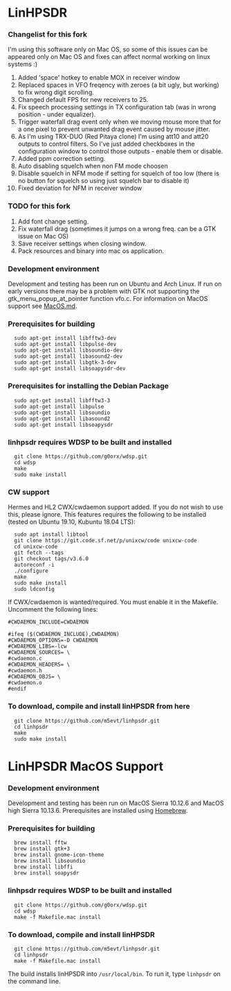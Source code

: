 # LinHPSDR

### Changelist for this fork

I'm using this software only on Mac OS, so some of this issues can be appeared only on Mac OS and fixes can affect normal working on linux systems :)

1) Added 'space' hotkey to enable MOX in receiver window
2) Replaced spaces in VFO freqency with zeroes (a bit ugly, but working) to fix wrong digit scrolling.
3) Changed default FPS for new receivers to 25.
4) Fix speech processing settings in TX configuration tab (was in wrong position - under equalizer).
5) Trigger waterfall drag event only when we moving mouse more that for a one pixel to prevent unwanted drag event caused by mouse jitter.
6) As I'm using TRX-DUO (Red Pitaya clone)  I'm using att10 and att20 outputs to control filters. So I've just added checkboxes in the configuration window to control those outputs - enable them or disable.
7) Added ppm correction setting.
8) Auto disabling squelch when non FM mode choosen
9) Disable squelch in NFM mode if setting for squelch of too low (there is no button for squelch so using just squelch bar to disable it)
10) Fixed deviation for NFM in receiver window

### TODO for this fork

1) Add font change setting.
2) Fix waterfall drag (sometimes it jumps on a wrong freq. can be a GTK issue on Mac OS)
3) Save receiver settings when closing window.
4) Pack resources and binary into mac os application.

### Development environment

Development and testing has been run on Ubuntu and Arch Linux. If run on early versions there may be a problem with GTK not supporting the gtk_menu_popup_at_pointer function vfo.c. For information on MacOS support see [MacOS.md](./MacOS.md).

### Prerequisites for building

```
  sudo apt-get install libfftw3-dev
  sudo apt-get install libpulse-dev
  sudo apt-get install libsoundio-dev
  sudo apt-get install libasound2-dev
  sudo apt-get install libgtk-3-dev
  sudo apt-get install libsoapysdr-dev
```

### Prerequisites for installing the Debian Package

```
  sudo apt-get install libfftw3-3
  sudo apt-get install libpulse
  sudo apt-get install libsoundio
  sudo apt-get install libasound2
  sudo apt-get install libsoapysdr
```


### linhpsdr requires WDSP to be built and installed

```
  git clone https://github.com/g0orx/wdsp.git
  cd wdsp
  make
  sudo make install
```
### CW support

Hermes and HL2 CWX/cwdaemon support added. If you do not wish to use this, please ignore. This features requires the following to be installed (tested on Ubuntu 19.10, Kubuntu 18.04 LTS):

```
  sudo apt install libtool
  git clone https://git.code.sf.net/p/unixcw/code unixcw-code 
  cd unixcw-code
  git fetch --tags
  git checkout tags/v3.6.0
  autoreconf -i
  ./configure
  make
  sudo make install
  sudo ldconfig
```
If CWX/cwdaemon is wanted/required. You must enable it in the Makefile. Uncomment the following lines:
```
#CWDAEMON_INCLUDE=CWDAEMON

#ifeq ($(CWDAEMON_INCLUDE),CWDAEMON)
#CWDAEMON_OPTIONS=-D CWDAEMON
#CWDAEMON_LIBS=-lcw
#CWDAEMON_SOURCES= \
#cwdaemon.c
#CWDAEMON_HEADERS= \
#cwdaemon.h
#CWDAEMON_OBJS= \
#cwdaemon.o
#endif
```

### To download, compile and install linHPSDR from here

```
  git clone https://github.com/m5evt/linhpsdr.git
  cd linhpsdr
  make
  sudo make install
```

# LinHPSDR MacOS Support
  
### Development environment

Development and testing has been run on MacOS Sierra 10.12.6 and MacOS high Sierra 10.13.6. Prerequisites are installed using [Homebrew](https://brew.sh/).

### Prerequisites for building

```
  brew install fftw
  brew install gtk+3
  brew install gnome-icon-theme
  brew install libsoundio
  brew install libffi
  brew install soapysdr
```

### linhpsdr requires WDSP to be built and installed

```
  git clone https://github.com/g0orx/wdsp.git
  cd wdsp
  make -f Makefile.mac install
```

### To download, compile and install linHPSDR

```
  git clone https://github.com/m5evt/linhpsdr.git
  cd linhpsdr
  make -f Makefile.mac install
```

The build installs linHPSDR into `/usr/local/bin`. To run it, type `linhpsdr` on the command line.


